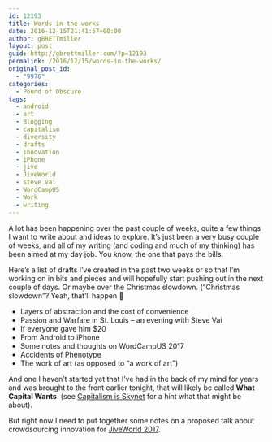```yaml
---
id: 12193
title: Words in the works
date: 2016-12-15T21:41:57+00:00
author: gBRETTmiller
layout: post
guid: http://gbrettmiller.com/?p=12193
permalink: /2016/12/15/words-in-the-works/
original_post_id:
  - "9976"
categories:
  - Pound of Obscure
tags:
  - android
  - art
  - Blogging
  - capitalism
  - diversity
  - drafts
  - Innovation
  - iPhone
  - jive
  - JiveWorld
  - steve vai
  - WordCampUS
  - Work
  - writing
---
```

A lot has been happening over the past couple of weeks, quite a few things I want to write about and ideas to explore. It&#8217;s just been a very busy couple of weeks, and all of my writing (and coding and much of my thinking) has been aimed at my day job. You know, the one that pays the bills.

Here&#8217;s a list of drafts I&#8217;ve created in the past two weeks or so that I&#8217;m working on in bits and pieces and will hopefully start pushing out in the next couple of days. Or maybe over the Christmas slowdown. (&#8220;Christmas slowdown&#8221;? Yeah, that&#8217;ll happen 🙂

  * Layers of abstraction and the cost of convenience
  * Passion and Warfare in St. Louis &#8211; an evening with Steve Vai
  * If everyone gave him $20
  * From Android to iPhone
  * Some notes and thoughts on WordCampUS 2017
  * Accidents of Phenotype
  * The work of art (as opposed to &#8220;a work of art&#8221;)

And one I haven&#8217;t started yet that I&#8217;ve had in the back of my mind for years and was brought to the front earlier tonight, that will likely be called **What Capital Wants**  (see [Capitalism is Skynet](http://gbrettmiller.com/2016/12/15/capitalism-is-skynet/) for a hint what that might be about).

But right now I need to put together some notes on a proposed talk about crowdsourcing innovation for [JiveWorld 2017](https://jiveworld.jivesoftware.com/).